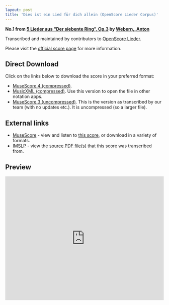 ```yaml
---
layout: post
title: 'Dies ist ein Lied für dich allein (OpenScore Lieder Corpus)'
---
```


__No.1 from [5 Lieder aus “Der siebente Ring”, Op.3](https://fourscoreandmore.org/openscore/lieder/Webern%2C_Anton/5_Lieder_aus_%E2%80%9CDer_siebente_Ring%E2%80%9D%2C_Op.3/) by [Webern,_Anton](https://fourscoreandmore.org/openscore/lieder/Webern%2C_Anton)__

Transcribed and maintained by contributors to [OpenScore Lieder].

Please visit the [official score page] for more information.

[official score page]: https://musescore.com/openscore-lieder-corpus/scores/6715306
[OpenScore Lieder]: https://musescore.com/openscore-lieder-corpus

## Direct Download

Click on the links below to download the score in your preferred format:
- [MuseScore 4 (compressed)](https://fourscoreandmore.org/openscore/lieder/Webern%2C_Anton/5_Lieder_aus_%E2%80%9CDer_siebente_Ring%E2%80%9D%2C_Op.3/1_Dies_ist_ein_Lied_f%C3%BCr_dich_allein.mscz).
- [MusicXML (compressed)](https://fourscoreandmore.org/openscore/lieder/Webern%2C_Anton/5_Lieder_aus_%E2%80%9CDer_siebente_Ring%E2%80%9D%2C_Op.3/1_Dies_ist_ein_Lied_f%C3%BCr_dich_allein.mxl). Use this version to open the file in other notation apps.
- [MuseScore 3 (uncompressed)](https://raw.githubusercontent.com/OpenScore/Lieder/refs/heads/main/scores/Webern%2C_Anton/5_Lieder_aus_%E2%80%9CDer_siebente_Ring%E2%80%9D%2C_Op.3/1_Dies_ist_ein_Lied_f%C3%BCr_dich_allein/lc6715306.mscx). This is the version as transcribed by our team (with no updates etc.). It is uncompressed (so a larger file).

## External links

- [MuseScore] - view and listen to [this score][MuseScore], or download in a variety of formats.
- [IMSLP] - view the [source PDF file(s)][IMSLP] that this score was transcribed from.

[MuseScore]: https://musescore.com/score/6715306
[IMSLP]: https://imslp.org/wiki/Special:ReverseLookup/09951

## Preview

<iframe width="100%" height="394" src="https://musescore.com/openscore-lieder-corpus/scores/6715306/embed" frameborder="0" allowfullscreen allow="autoplay; fullscreen"></iframe>
